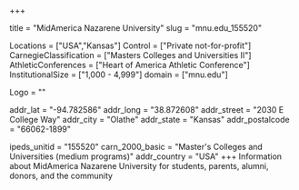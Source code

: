 
+++

title = "MidAmerica Nazarene University"
slug = "mnu.edu_155520"

Locations = ["USA","Kansas"]
Control = ["Private not-for-profit"]
CarnegieClassification = ["Masters Colleges and Universities II"]
AthleticConferences = ["Heart of America Athletic Conference"]
InstitutionalSize = ["1,000 - 4,999"]
domain = ["mnu.edu"]

Logo = ""

addr_lat = "-94.782586"
addr_long = "38.872608"
addr_street = "2030 E College Way"
addr_city = "Olathe"
addr_state = "Kansas"
addr_postalcode = "66062-1899"

ipeds_unitid = "155520"
carn_2000_basic = "Master's Colleges and Universities (medium programs)"
addr_country = "USA"
+++
    Information about MidAmerica Nazarene University for students, parents, alumni, donors, and the community
